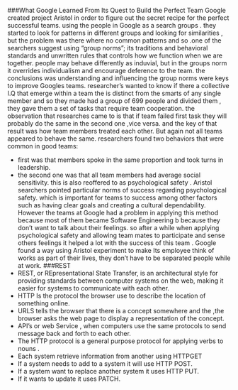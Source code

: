 ###What Google Learned From Its Quest to Build the Perfect Team
Google created project Aristol in order to figure out the secret recipe for the perfect successful teams. using the people in Google as a search groups . they started to look for patterns in different groups and looking for similarities , but the problem was there where no common patterns and so .one of the searchers suggest using “group norms”; its traditions and behavioral standards and unwritten rules that controls how we function when we are together. people may behave differently as induvial, but in the groups norm it overrides individualism and encourage deference to the team. the conclusions was understanding and influencing the group norms were keys to improve Googles teams. researcher’s wanted to know if there a collective I.Q that emerge within a team the is distinct from the smarts of any single member and so they made had a group of 699 people and divided them , they gave them a set of tasks that require team cooperation. the observation that researches came to is that if team failed first task they will probably do the same in the second one ,vice versa. and the key of that result was how team members treated each other. But again not all teams appeared to behave the same. researchers found two behaviors that were common in good teams:

-	first was that members spoke in the same proportion and took turns in leadership.
-	the second one was that all team members had average social sensitivity. this is also reoffered to as psychological safety . Aristol searchers pointed particular norms of success regarding psychological safety. which is important for teams to success among other factors such as having clear goals and creating a cultural dependability. However the teams at Google had a problem in applying this method because most of them became Software Engineering b because they don’t want to talk about their feelings. so after a while when applying psychological safety and allowing team mates to participate and sense others feelings it helped a lot with the success of this team . Google found a way using Aristol experiment to make Its employee think of works as part of their lives, they don’t have to be separated people while at work.
###REST
-	REST, or REpresentational State Transfer, is an architectural style for providing standards between computer systems on the web, making it easier for systems to communicate with each other.
-	HTTP Is the protocol the browser use to describe the location of something  online.
-	URLS tells the browser that there is a concept somewhere and the ,the browser asks the web page to display a representation of the concept.
-	API’s or web Service , when computers use the same protocols to send message back and forth to each other.
-	The HTTP protocol is a general purpose protocol for applying verbs to nouns .
-	Each system retrieve information from another using HTTPGET 
-	If a system needs to add to a system it will use HTTP POST.
-	If a system want to replace another system it uses HTTP PUT.
-	If it wants to update it uses PATCH.
